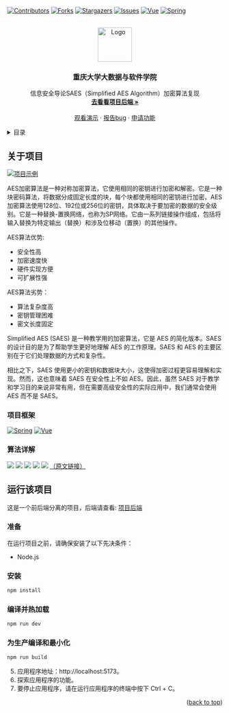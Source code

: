 [![Contributors][contributors-shield]][contributors-url]
[![Forks][forks-shield]][forks-url]
[![Stargazers][stars-shield]][stars-url]
[![Issues][issues-shield]][issues-url]
[![Vue][Vue.js]][Vue-url]
[![Spring][Springboot]][Springboot-url]



<!-- PROJECT LOGO -->
<br />
<div align="center">
  <a href="https://github.com/Jinlkj/SAES-BackEnd">
    <img src="images/SAESLOGO.jpg" alt="Logo" width="80" height="80">
  </a>

<h3 align="center">重庆大学大数据与软件学院</h3>

  <p align="center">
    信息安全导论SAES（Simplified AES Algorithm）加密算法复现
    <br />
    <a href="https://github.com/Jinlkj/SAES-BackEnd"><strong>去看看项目后端 »</strong></a>
    <br />
    <br />
    <a href="https://github.com/othneildrew/Best-README-Template">观看演示</a>
    ·
    <a href="https://github.com/Jinlkj/SAES-BackEnd/issues">报告bug</a>
    ·
    <a href="https://github.com/Jinlkj/SAES-BackEnd/issues">申请功能</a>
  </p>
</div>


<!-- 目录 -->
<details>
  <summary>目录</summary>
  <ol>
    <li><a href="#关于项目">关于项目</a></li>
    <li><a href="#项目框架">项目框架</a></li>
    <li><a href="#算法详解">算法详解</a></li>
    <li><a href="#运行该项目">运行该项目</a></li>
  </ol>
</details>



<!-- ABOUT THE PROJECT -->
## 关于项目

[![项目示例][product-screenshot]](https://example.com)

AES加密算法是一种对称加密算法，它使用相同的密钥进行加密和解密。它是一种块密码算法，将数据分成固定长度的块，每个块都使用相同的密钥进行加密。AES加密算法使用128位、192位或256位的密钥，具体取决于要加密的数据的安全级别。它是一种替换-置换网络，也称为SP网络。它由一系列链接操作组成，包括将输入替换为特定输出（替换）和涉及位移动（置换）的其他操作。

AES算法优势:
* 安全性高
* 加密速度快
* 硬件实现方便
* 可扩展性强

AES算法劣势：
* 算法复杂度高
* 密钥管理困难
* 密文长度固定

Simplified AES (SAES) 是一种教学用的加密算法，它是 AES 的简化版本。SAES 的设计目的是为了帮助学生更好地理解 AES 的工作原理。SAES 和 AES 的主要区别在于它们处理数据的方式和复杂性。

相比之下，SAES 使用更小的密钥和数据块大小，这使得加密过程更容易理解和实现。然而，这也意味着 SAES 在安全性上不如 AES。因此，虽然 SAES 对于教学和学习目的来说非常有用，但在需要高级安全性的实际应用中，我们通常会使用 AES 而不是 SAES。




### 项目框架

[![Spring][Springboot]][Springboot-url]  [![Vue][Vue.js]][Vue-url]

### 算法详解
![](images/pdf1.png)
![](images/pdf2.png)
![](images/pdf3.png)
![](images/pdf4.png)
![](images/pdf5.png)
[（原文链接）](https://www.rose-hulman.edu/class/ma/holden/Archived_Courses/Math479-0304/lectures/s-aes.pdf)
<!-- GETTING STARTED -->
## 运行该项目

这是一个前后端分离的项目，后端请查看: [项目后端](https://github.com/Jinlkj/SAES-FrontEnd)

### 准备
在运行项目之前，请确保安装了以下先决条件：

* Node.js

### 安装

```sh
npm install
```

### 编译并热加载

```sh
npm run dev
```

### 为生产编译和最小化

```sh
npm run build
```

5. 应用程序地址：http://localhost:5173。
6. 探索应用程序的功能。
7. 要停止应用程序，请在运行应用程序的终端中按下 Ctrl + C。


<p align="right">(<a href="#readme-top">back to top</a>)</p>



<!-- MARKDOWN LINKS & IMAGES -->
<!-- https://www.markdownguide.org/basic-syntax/#reference-style-links -->
[contributors-shield]: https://img.shields.io/github/contributors/Jinlkj/SAES-BackEnd.svg?style=for-the-badge
[contributors-url]: https://github.com/Jinlkj
[forks-shield]: https://img.shields.io/github/forks/Jinlkj/SAES-BackEnd.svg?style=for-the-badge
[forks-url]: https://github.com/Jinlkj/SAES-BackEnd/network/members
[stars-shield]: https://img.shields.io/github/stars/Jinlkj/SAES-BackEnd.svg?style=for-the-badge
[stars-url]: https://github.com/Jinlkj/SAES-BackEnd/stargazers
[issues-shield]: https://img.shields.io/github/issues/Jinlkj/SAES-BackEnd.svg?style=for-the-badge
[issues-url]: https://github.com/Jinlkj/SAES-BackEnd/issues
[Vue.js]: https://img.shields.io/badge/Vue.js-35495E?style=for-the-badge&logo=vuedotjs&logoColor=4FC08D
[Vue-url]: https://vuejs.org/
[Springboot]: https://img.shields.io/badge/Springboot-brightgreen?style=for-the-badge&logo=Springboot&logoColor=white
[Springboot-url]: https://spring.io
[product-screenshot]: images/screenshot.png
